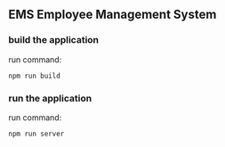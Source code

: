 ## EMS Employee Management System

### build the application
run command:
```
npm run build
```

### run the application
run command:
```
npm run server
```